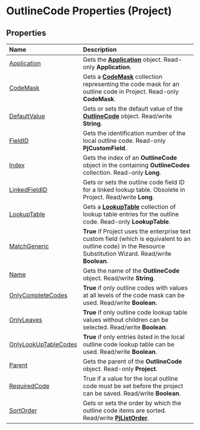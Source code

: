 
# OutlineCode Properties (Project)

## Properties



|**Name**|**Description**|
|:-----|:-----|
|[Application](99a570ec-c14c-3140-3777-22ec0958a6eb.md)|Gets the  **[Application](8eb91712-7784-a102-38c0-19bb056c27e9.md)** object. Read-only **Application**.|
|[CodeMask](82f6f4df-b69a-62e4-546d-3600a51a28a3.md)|Gets a  **[CodeMask](4d0a22f4-fee9-8f4b-a0c0-7bc817ad3f6a.md)** collection representing the code mask for an outline code in Project. Read-only **CodeMask**.|
|[DefaultValue](8b62d945-d98c-923c-2829-e50e51cd45b6.md)|Gets or sets the default value of the  **[OutlineCode](8f75bdd3-ed5b-ed0f-9c3c-85af3a21580c.md)** object. Read/write **String**.|
|[FieldID](eea0a697-08f9-c4f5-358a-6b90bd08271e.md)|Gets the identification number of the local outline code. Read-only  **PjCustomField**.|
|[Index](9069edd7-fc0a-57a0-4f00-64e295780d3f.md)|Gets the index of an  **OutlineCode** object in the containing **OutlineCodes** collection. Read-only **Long**.|
|[LinkedFieldID](310202bc-6db7-11b8-d380-af26ef12ad11.md)|Gets or sets the outline code field ID for a linked lookup table. Obsolete in Project. Read/write  **Long**.|
|[LookupTable](04eedfab-2aff-5836-ec02-5f3a41ab3e77.md)|Gets a  **[LookupTable](d1740b7a-ae86-19de-16ff-b4ffb8454bf1.md)** collection of lookup table entries for the outline code. Read-only **LookupTable**.|
|[MatchGeneric](5c724bc3-0d2c-8fdc-1f5e-4b62a7d3f761.md)|**True** if Project uses the enterprise text custom field (which is equivalent to an outline code) in the Resource Substitution Wizard. Read/write **Boolean**.|
|[Name](b4814e58-2efd-18aa-4018-eb883fc64afa.md)|Gets the name of the  **OutlineCode** object. Read/write **String**.|
|[OnlyCompleteCodes](eb0b8dc2-2cb8-a86b-2711-fa4c6f215971.md)|**True** if only outline codes with values at all levels of the code mask can be used. Read/write **Boolean**.|
|[OnlyLeaves](cc477127-c784-fdea-53b1-7399d18d6b8b.md)|**True** if only outline code lookup table values without children can be selected. Read/write **Boolean**.|
|[OnlyLookUpTableCodes](172aeac5-98ed-9599-e9d3-cc0afde6b940.md)|**True** if only entries listed in the local outline code lookup table can be used. Read/write **Boolean**.|
|[Parent](fd9ff0b9-3f51-65c3-88cc-5a0bb9378c20.md)|Gets the parent of the  **OutlineCode** object. Read-only **Project**.|
|[RequiredCode](39ecd7fd-20d9-c849-c0ef-923dcbe38e4b.md)|True if a value for the local outline code must be set before the project can be saved. Read/write  **Boolean**.|
|[SortOrder](5b6014e3-6787-9b32-0446-04415c2f8c87.md)|Gets or sets the order by which the outline code items are sorted. Read/write  **[PjListOrder](925b0e86-5f77-995c-18a9-96786f46bfcd.md)**.|
